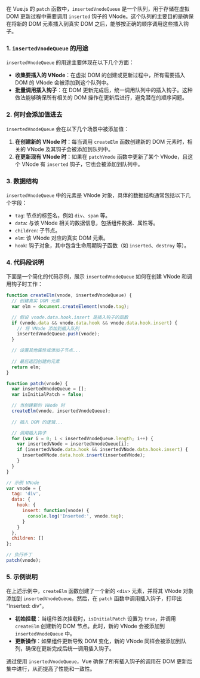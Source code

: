 在 Vue.js 的 `patch` 函数中，`insertedVnodeQueue` 是一个队列，用于存储在虚拟 DOM 更新过程中需要调用 `inserted` 钩子的 VNode。这个队列的主要目的是确保在将新的 DOM 元素插入到真实 DOM 之后，能够按正确的顺序调用这些插入钩子。

### **1. `insertedVnodeQueue` 的用途**

`insertedVnodeQueue` 的用途主要体现在以下几个方面：

- **收集要插入的 VNode**：在虚拟 DOM 的创建或更新过程中，所有需要插入 DOM 的 VNode 会被添加到这个队列中。
- **批量调用插入钩子**：在 DOM 更新完成后，统一调用队列中的插入钩子。这种做法能够确保所有相关的 DOM 操作在更新后进行，避免潜在的顺序问题。

### **2. 何时会添加值进去**

`insertedVnodeQueue` 会在以下几个场景中被添加值：

1. **在创建新的 VNode 时**：每当调用 `createElm` 函数创建新的 DOM 元素时，相关的 VNode 及其钩子会被添加到队列中。
2. **在更新现有 VNode 时**：如果在 `patchVnode` 函数中更新了某个 VNode，且这个 VNode 有 `inserted` 钩子，它也会被添加到队列中。

### **3. 数据结构**

`insertedVnodeQueue` 中的元素是 VNode 对象，具体的数据结构通常包括以下几个字段：

- `tag`: 节点的标签名，例如 `div`、`span` 等。
- `data`: 与该 VNode 相关的数据信息，包括组件数据、属性等。
- `children`: 子节点。
- `elm`: 该 VNode 对应的真实 DOM 元素。
- `hook`: 钩子对象，其中包含生命周期钩子函数（如 `inserted`、`destroy` 等）。

### **4. 代码段说明**

下面是一个简化的代码示例，展示 `insertedVnodeQueue` 如何在创建 VNode 和调用钩子时工作：

```javascript
function createElm(vnode, insertedVnodeQueue) {
  // 创建真实 DOM 元素
  var elm = document.createElement(vnode.tag);

  // 假设 vnode.data.hook.insert 是插入钩子的函数
  if (vnode.data && vnode.data.hook && vnode.data.hook.insert) {
    // 将 VNode 添加到插入队列
    insertedVnodeQueue.push(vnode);
  }

  // 设置其他属性或添加子节点...
  
  // 最后返回创建的元素
  return elm;
}

function patch(vnode) {
  var insertedVnodeQueue = [];
  var isInitialPatch = false;

  // 当创建新的 VNode 时
  createElm(vnode, insertedVnodeQueue);
  
  // 插入 DOM 的逻辑...

  // 调用插入钩子
  for (var i = 0; i < insertedVnodeQueue.length; i++) {
    var insertedVNode = insertedVnodeQueue[i];
    if (insertedVNode.data.hook && insertedVNode.data.hook.insert) {
      insertedVNode.data.hook.insert(insertedVNode);
    }
  }
}

// 示例 VNode
var vnode = {
  tag: 'div',
  data: {
    hook: {
      insert: function(vnode) {
        console.log('Inserted:', vnode.tag);
      }
    }
  },
  children: []
};

// 执行补丁
patch(vnode);
```

### **5. 示例说明**

在上述示例中，`createElm` 函数创建了一个新的 `<div>` 元素，并将其 VNode 对象添加到 `insertedVnodeQueue`。然后，在 `patch` 函数中调用插入钩子，打印出 "Inserted: div"。

- **初始挂载**：当组件首次挂载时，`isInitialPatch` 设置为 `true`，并调用 `createElm` 创建新的 DOM 节点。此时，新的 VNode 会被添加到 `insertedVnodeQueue` 中。
- **更新操作**：如果组件更新导致 DOM 变化，新的 VNode 同样会被添加到队列，确保在更新完成后统一调用插入钩子。

通过使用 `insertedVnodeQueue`，Vue 确保了所有插入钩子的调用在 DOM 更新后集中进行，从而提高了性能和一致性。